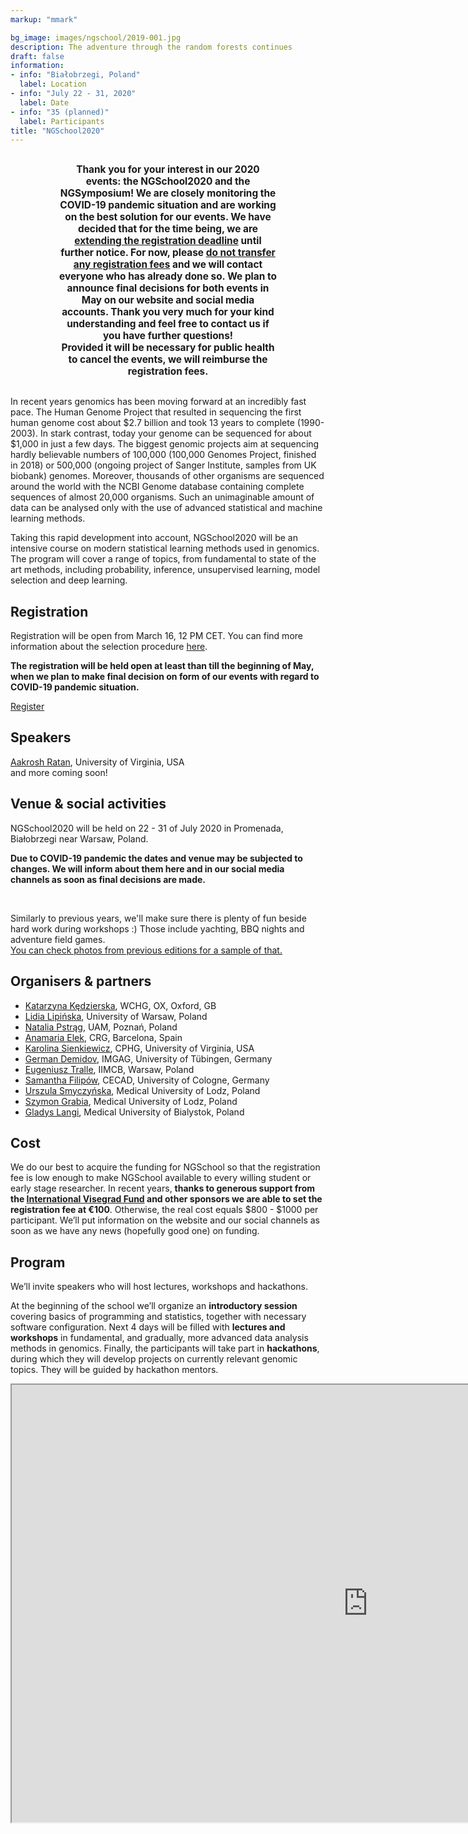 ```yaml
---
markup: "mmark"

bg_image: images/ngschool/2019-001.jpg
description: The adventure through the random forests continues
draft: false
information:
- info: "Białobrzegi, Poland"
  label: Location
- info: "July 22 - 31, 2020"
  label: Date
- info: "35 (planned)"
  label: Participants
title: "NGSchool2020"
---
```


<div class="alert alert-warning" style="width: 70%; margin: 30px auto 30px auto; font-weight: bold; text-align: center; font-size: 1.1em;">
  Thank you for your interest in our 2020 events: the NGSchool2020 and the NGSymposium! We are closely monitoring the COVID-19 pandemic situation and are working on the best solution for our events. We have decided that for the time being, we are <u>extending the registration deadline</u> until further notice. For now, please <u>do not transfer any registration fees</u> and we will contact everyone who has already done so. We plan to announce final decisions for both events in May on our website and social media accounts. Thank you very much for your kind understanding and feel free to contact us if you have further questions!<br>  
  Provided it will be necessary for public health to cancel the events, we will reimburse the registration fees.
</div>

In recent years genomics has been moving forward at an incredibly fast pace. The Human Genome Project that resulted in sequencing the first human genome cost about $2.7 billion and took 13 years to complete (1990-2003). In stark contrast, today your genome can be sequenced for about $1,000 in just a few days. The biggest genomic projects aim at sequencing hardly believable numbers of 100,000 (100,000 Genomes Project, finished in 2018) or 500,000 (ongoing project of Sanger Institute, samples from UK biobank) genomes. Moreover, thousands of other organisms are sequenced around the world with the NCBI Genome database containing complete sequences of almost 20,000 organisms. Such an unimaginable amount of data can be analysed only with the use of advanced statistical and machine learning methods.

Taking this rapid development into account, NGSchool2020 will be an intensive course on modern statistical learning methods used in genomics. The program will cover a range of topics, from fundamental to state of the art methods, including probability, inference, unsupervised learning, model selection and deep learning.

<!-- ## Important dates
<table class="table table-striped table-bordered table-important-dates">
  <thead>
    <tr>
      <th>Date</th>
      <th>Event</th>
      <th></th>
    </tr>
  </thead>
  <tbody>
    <tr>
      <td>16.03&nbsp;-&nbsp;17.04</td>
      <td>Registration for the school</td>
      <td><a href="https://calendar.google.com/calendar/r/eventedit?text=NGSchool+2020+-+Registration&dates=20200316/20200418" target="_blank" class="btn btn-primary">Add to Google Calendar <i class="far fa-calendar-plus"></i></a></td>
    </tr>
    <tr>
      <td>08.05</td>
      <td>Selection results announcement</td>
      <td><a href="https://calendar.google.com/calendar/r/eventedit?text=NGSchool+2020+-+Selection+results+announcement&dates=20200508/20200509" target="_blank" class="btn btn-primary">Add to Google Calendar <i class="far fa-calendar-plus"></i></a></td>
    </tr>
    <tr>
      <td>22.05</td>
      <td>Deadline for fee payment</td>
      <td><a href="https://calendar.google.com/calendar/r/eventedit?text=NGSchool+2020+-+Deadline+for+fee+payment&dates=20200522/20200523" target="_blank" class="btn btn-primary">Add to Google Calendar <i class="far fa-calendar-plus"></i></a></td>
    </tr>
    <tr>
      <td>22&nbsp;-&nbsp;31.07</td>
      <td>NGSchool 2020</td>
      <td><a href="https://calendar.google.com/calendar/r/eventedit?text=NGSchool+2020&location=Promenada%2C+Bia%C5%82obrzegi+near+Warsaw%2C+Poland&dates=20200722T100000Z/20200731T110000Z" target="_blank" class="btn btn-primary">Add to Google Calendar <i class="far fa-calendar-plus"></i></a></td>
    </tr>
  </tbody>
</table> -->

## Registration

<!-- Registration will be open from March 16, 12 PM CET to April 17, 23:59 CET. You can find more information about the selection procedure [here](/selection/ngschool2020).   -->
Registration will be open from March 16, 12 PM CET. You can find more information about the selection procedure [here](/selection/ngschool2020).

<b>The registration will be held open at least than till the beginning of May, when we plan to make final decision on form of our events with regard to COVID-19 pandemic situation.</b>

<a href="https://docs.google.com/forms/d/e/1FAIpQLSc8TVh4Xe2gQEFQeGmBqQyDRhQ7G4G7AmT4crxsb-h6Xve0mw/viewform?usp=sf_link" class="btn btn-success btn-lg btn-block" style="width: 40%; margin: 0 auto;">Register <i class="fas fa-play"></i></a>

## Speakers  
[Aakrosh Ratan](/people/aakrosh-ratan/), University of Virginia, USA  
and more coming soon!  
  
## Venue & social activities
NGSchool2020 will be held on 22 - 31 of July 2020 in Promenada, Białobrzegi near Warsaw, Poland.

<b>Due to COVID-19 pandemic the dates and venue may be subjected to changes. We will inform about them here and in our social media channels as soon as final decisions are made.</b>

<div class="row" style="margin-top: 5px;">
<div class="col-md-6">
  <img class="img-responsive w-100" src="../images/ngschool/2020-003.jpg" alt="">
</div>
<div class="col-md-6">
  <img class="img-responsive w-100" src="../images/ngschool/2020-004.jpg" alt="">
</div>
<br>
</div>
  
Similarly to previous years, we'll make sure there is plenty of fun beside hard work during workshops :) Those include yachting, BBQ nights and adventure field games.  
[You can check photos from previous editions for a sample of that.](/galleries/)  
  
## Organisers & partners
* [Katarzyna Kędzierska](/people/katarzyna-kedzierska), WCHG, OX, Oxford, GB  
* [Lidia Lipińska](/people/lidia-lipinska), University of Warsaw, Poland  
* [Natalia Pstrąg](/people/natalia-pstrag), UAM, Poznań, Poland  
* [Anamaria Elek](/people/anamaria-elek), CRG, Barcelona, Spain  
* [Karolina Sienkiewicz](/people/karolina-sienkiewicz), CPHG, University of Virginia, USA  
* [German Demidov](/people/german-demidov), IMGAG, University of Tübingen, Germany  
* [Eugeniusz Tralle](/people/eugeniusz-tralle), IIMCB, Warsaw, Poland  
* [Samantha Filipów](/people/samantha-filipow), CECAD, University of Cologne, Germany  
* [Urszula Smyczyńska](/people/urszula-smyczynska), Medical University of Lodz, Poland  
* [Szymon Grabia](/people/szymon-grabia), Medical University of Lodz, Poland  
* [Gladys Langi](/people/gladys-langi), Medical University of Bialystok, Poland  

## Cost
We do our best to acquire the funding for NGSchool so that the registration fee is low enough to make NGSchool available to every willing student or early stage researcher. In recent years, **thanks to generous support from the [International Visegrad Fund](https://www.visegradfund.org/) and other sponsors we are able to set the registration fee at €100**. Otherwise, the real cost equals $800 - $1000 per participant. We’ll put information on the website and our social channels as soon as we have any news (hopefully good one) on funding.  
  
  
## Program  
We’ll invite speakers who will host lectures, workshops and hackathons.  
  
At the beginning of the school we’ll organize an **introductory session** covering basics of programming and statistics, together with necessary software configuration. Next 4 days will be filled with **lectures and workshops** in fundamental, and gradually, more advanced data analysis methods in genomics. Finally, the participants will take part in **hackathons**, during which they will develop projects on currently relevant genomic topics. They will be guided by hackathon mentors.  

<iframe width=1140 height=700 src="https://docs.google.com/spreadsheets/d/e/2PACX-1vTx8dOnmzXcmxUwOLHX5I2SJEYZ5k1HLlX24Xn3n48VPjVPcLZEwsgGYbRNzFzNSav3NmDOltAECNYf/pubhtml?gid=1442474260&amp;single=true&amp;widget=true&amp;headers=false"></iframe>
